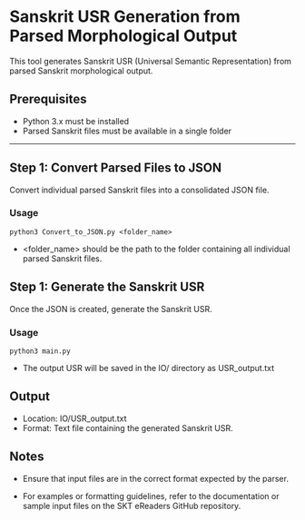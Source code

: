 # Sanskrit USR Generation from Parsed Morphological Output

This tool generates Sanskrit USR (Universal Semantic Representation) from parsed Sanskrit morphological output.

## Prerequisites

- Python 3.x must be installed
- Parsed Sanskrit files must be available in a single folder

---

## Step 1: Convert Parsed Files to JSON

Convert individual parsed Sanskrit files into a consolidated JSON file.

### Usage

```
python3 Convert_to_JSON.py <folder_name>
```
- <folder_name> should be the path to the folder containing all individual parsed Sanskrit files.

## Step 1: Generate the Sanskrit USR

Once the JSON is created, generate the Sanskrit USR.

### Usage

```
python3 main.py
```
- The output USR will be saved in the IO/ directory as USR_output.txt

## Output

- Location: IO/USR_output.txt
- Format: Text file containing the generated Sanskrit USR.

## Notes

- Ensure that input files are in the correct format expected by the parser.

- For examples or formatting guidelines, refer to the documentation or sample input files on the SKT eReaders GitHub repository.